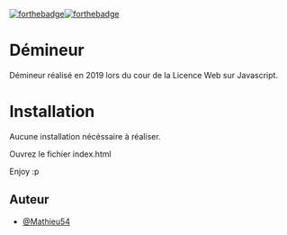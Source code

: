 [![forthebadge](https://forthebadge.com/images/badges/built-with-love.svg)](https://forthebadge.com)[![forthebadge](https://forthebadge.com/images/badges/made-with-javascript.svg)](https://forthebadge.com)

# Démineur

Démineur réalisé en 2019 lors du cour de la Licence Web sur Javascript.

# Installation

Aucune installation nécéssaire à réaliser.

Ouvrez le fichier index.html

Enjoy :p

## Auteur

- [@Mathieu54](https://www.github.com/Mathieu54)